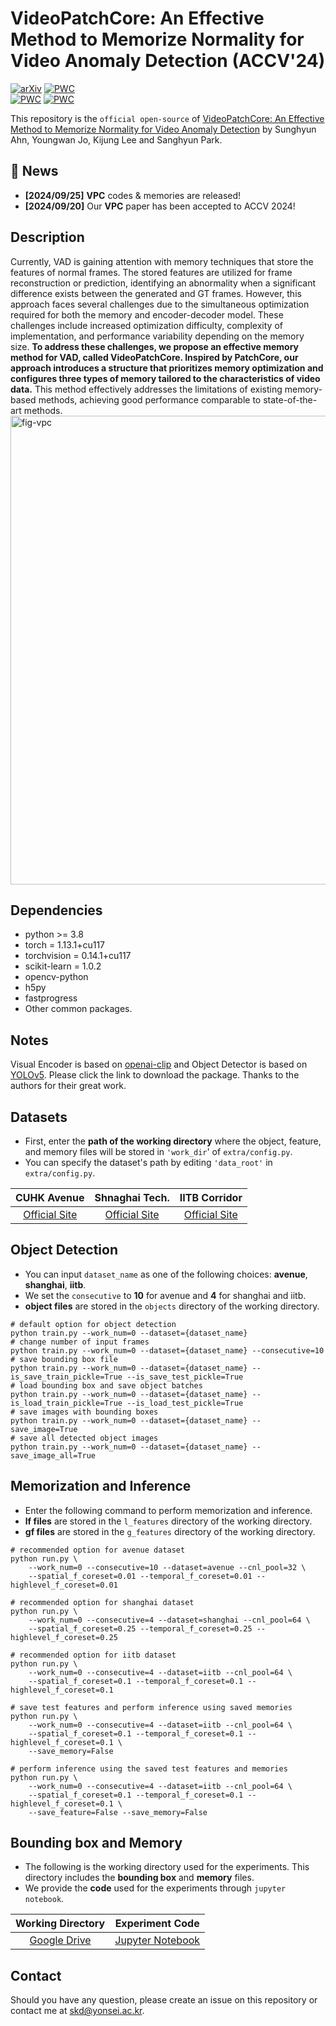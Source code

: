 # VideoPatchCore: An Effective Method to Memorize Normality for Video Anomaly Detection (ACCV'24)
[![arXiv](https://img.shields.io/badge/arXiv-<2409.16225>-<COLOR>.svg)](https://arxiv.org/abs/2409.16225v1)
[![PWC](https://img.shields.io/endpoint.svg?url=https://paperswithcode.com/badge/videopatchcore-an-effective-method-to/video-anomaly-detection-on-cuhk-avenue)](https://paperswithcode.com/sota/video-anomaly-detection-on-cuhk-avenue?p=videopatchcore-an-effective-method-to)  
[![PWC](https://img.shields.io/endpoint.svg?url=https://paperswithcode.com/badge/videopatchcore-an-effective-method-to/video-anomaly-detection-on-iitb-corridor-1)](https://paperswithcode.com/sota/video-anomaly-detection-on-iitb-corridor-1?p=videopatchcore-an-effective-method-to)
[![PWC](https://img.shields.io/endpoint.svg?url=https://paperswithcode.com/badge/videopatchcore-an-effective-method-to/video-anomaly-detection-on-shanghaitech-4)](https://paperswithcode.com/sota/video-anomaly-detection-on-shanghaitech-4?p=videopatchcore-an-effective-method-to)

This repository is the ```official open-source``` of [VideoPatchCore: An Effective Method to Memorize Normality for Video Anomaly Detection](https://arxiv.org/abs/2409.16225v1)
by Sunghyun Ahn, Youngwan Jo, Kijung Lee and Sanghyun Park.

## 📣 News
* **[2024/09/25]** **VPC** codes & memories are released!
* **[2024/09/20]** Our **VPC** paper has been accepted to ACCV 2024!

## Description
Currently, VAD is gaining attention with memory techniques that store the features of normal frames. The stored features are utilized for frame reconstruction or prediction, identifying an abnormality when a significant difference exists between the generated and GT frames. However, this approach faces several challenges due to the simultaneous optimization required for both the memory and encoder-decoder model. These challenges include increased optimization difficulty, complexity of implementation, and performance variability depending on the memory size. **To address these challenges, we propose an effective memory method for VAD, called VideoPatchCore. Inspired by PatchCore, our approach introduces a structure that prioritizes memory optimization and configures three types of memory tailored to the characteristics of video data.** This method effectively addresses the limitations of existing memory-based methods, achieving good performance comparable to state-of-the-art methods.  
<img width="750" alt="fig-vpc" src="https://github.com/user-attachments/assets/d8dda0a3-ebe3-4de0-96f9-ce5c764c949c">  

## Dependencies
- python >= 3.8  
- torch = 1.13.1+cu117
- torchvision = 0.14.1+cu117
- scikit-learn = 1.0.2
- opencv-python  
- h5py  
- fastprogress
- Other common packages.

## Notes
Visual Encoder is based on [openai-clip](https://github.com/openai/CLIP) and Object Detector is based on [YOLOv5](https://pytorch.org/hub/ultralytics_yolov5/). Please click the link to download the package. Thanks to the authors for their great work. 

## Datasets
- First, enter the **path of the working directory** where the object, feature, and memory files will be stored in ```'work_dir```' of ```extra/config.py```.
- You can specify the dataset's path by editing ```'data_root'``` in ```extra/config.py```.
  
|     CUHK Avenue    | Shnaghai Tech.    |IITB Corridor    |
|:------------------------:|:-----------:|:-----------:|
|[Official Site](https://www.cse.cuhk.edu.hk/leojia/projects/detectabnormal/dataset.html)|[Official Site](https://svip-lab.github.io/dataset/campus_dataset.html)|[Official Site](https://github.com/Rodrigues-Royston/Multi-timescale_Trajectory_Prediction)|

## Object Detection
- You can input ```dataset_name``` as one of the following choices: **avenue**, **shanghai**, **iitb**.
- We set the ```consecutive``` to **10** for avenue and **4** for shanghai and iitb.
- **object files** are stored in the ```objects``` directory of the working directory.
```Shell
# default option for object detection
python train.py --work_num=0 --dataset={dataset_name}
# change number of input frames
python train.py --work_num=0 --dataset={dataset_name} --consecutive=10
# save bounding box file
python train.py --work_num=0 --dataset={dataset_name} --is_save_train_pickle=True --is_save_test_pickle=True
# load bounding box and save object batches
python train.py --work_num=0 --dataset={dataset_name} --is_load_train_pickle=True --is_load_test_pickle=True
# save images with bounding boxes
python train.py --work_num=0 --dataset={dataset_name} --save_image=True
# save all detected object images
python train.py --work_num=0 --dataset={dataset_name} --save_image_all=True 
```

## Memorization and Inference
- Enter the following command to perform memorization and inference.
- **lf files** are stored in the ```l_features``` directory of the working directory.
- **gf files** are stored in the ```g_features``` directory of the working directory.
```Shell
# recommended option for avenue dataset 
python run.py \
    --work_num=0 --consecutive=10 --dataset=avenue --cnl_pool=32 \
    --spatial_f_coreset=0.01 --temporal_f_coreset=0.01 --highlevel_f_coreset=0.01 

# recommended option for shanghai dataset 
python run.py \
    --work_num=0 --consecutive=4 --dataset=shanghai --cnl_pool=64 \
    --spatial_f_coreset=0.25 --temporal_f_coreset=0.25 --highlevel_f_coreset=0.25

# recommended option for iitb dataset 
python run.py \
    --work_num=0 --consecutive=4 --dataset=iitb --cnl_pool=64 \
    --spatial_f_coreset=0.1 --temporal_f_coreset=0.1 --highlevel_f_coreset=0.1

# save test features and perform inference using saved memories
python run.py \
    --work_num=0 --consecutive=4 --dataset=iitb --cnl_pool=64 \
    --spatial_f_coreset=0.1 --temporal_f_coreset=0.1 --highlevel_f_coreset=0.1 \
    --save_memory=False

# perform inference using the saved test features and memories
python run.py \
    --work_num=0 --consecutive=4 --dataset=iitb --cnl_pool=64 \
    --spatial_f_coreset=0.1 --temporal_f_coreset=0.1 --highlevel_f_coreset=0.1 \
    --save_feature=False --save_memory=False
```

## Bounding box and Memory
- The following is the working directory used for the experiments. This directory includes the **bounding box** and **memory** files.
- We provide the **code** used for the experiments through ```jupyter notebook```.

|     Working Directory    |  Experiment Code    | 
|:------------------------:|:------------------------:|
|[Google Drive](https://drive.google.com/file/d/1d3JZzlThsKq4qsuHnUTPrxJ4o8HWV50F/view?usp=drive_link)|[Jupyter Notebook](https://github.com/SkiddieAhn/Paper-VideoPatchCore/blob/main/experiment_code.ipynb)|

## Contact
Should you have any question, please create an issue on this repository or contact me at skd@yonsei.ac.kr.

